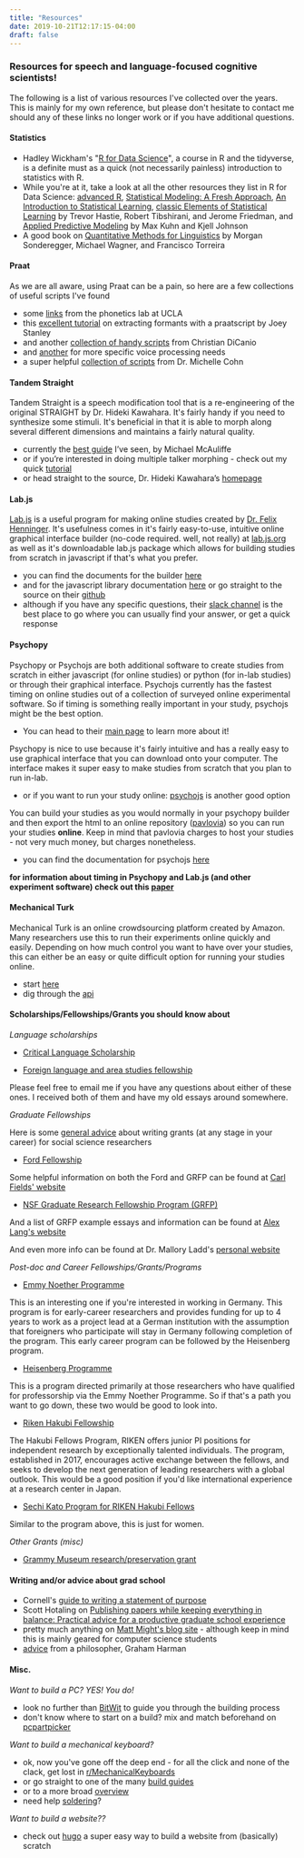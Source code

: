 ```yaml
---
title: "Resources"
date: 2019-10-21T12:17:15-04:00
draft: false
---
```


### Resources for speech and language-focused cognitive scientists!
The following is a list of various resources I've collected over the years. This is mainly for my own reference, but please don't hesitate to contact me should any of these links no longer work or if you have additional questions.

#### Statistics

* Hadley Wickham's "[R for Data Science](https://r4ds.had.co.nz/)", a course in R and the tidyverse, is a definite must as a quick (not necessarily painless) introduction to statistics with R.
* While you're at it, take a look at all the other resources they list in R for Data Science: [advanced R](http://adv-r.had.co.nz/), [Statistical Modeling: A Fresh Approach](http://mosaic-web.org/go/SM2-technique/), [An Introduction to Statistical Learning](http://www-bcf.usc.edu/~gareth/ISL/), [classic Elements of Statistical Learning](https://web.stanford.edu/~hastie/Papers/ESLII.pdf) by Trevor Hastie, Robert Tibshirani, and Jerome Friedman, and [Applied Predictive Modeling](http://appliedpredictivemodeling.com) by Max Kuhn and Kjell Johnson
* A good book on [Quantitative Methods for Linguistics](http://people.linguistics.mcgill.ca/~morgan/book/index.html) by Morgan Sonderegger, Michael Wagner, and Francisco Torreira


#### Praat
As we are all aware, using Praat can be a pain, so here are a few collections of useful scripts I've found

* some [links](http://phonetics.linguistics.ucla.edu/facilities/acoustic/praat.html) from the phonetics lab at UCLA
* this [excellent tutorial](http://joeystanley.com/blog/a-tutorial-on-extracting-formants-in-praat) on extracting formants with a praatscript by Joey Stanley
* and another [collection of handy scripts](https://www.acsu.buffalo.edu/~cdicanio/scripts.html) from Christian DiCanio
* and [another](http://www.praatvocaltoolkit.com/index.html) for more specific voice processing needs
* a super helpful [collection of scripts](https://github.com/michellecohn/praat-scripts) from Dr. Michelle Cohn

#### Tandem Straight
Tandem Straight is a speech modification tool that is a re-engineering of the original STRAIGHT by Dr. Hideki Kawahara. It's fairly handy if you need to synthesize some stimuli. It's beneficial in that it is able to morph along several different dimensions and maintains a fairly natural quality.

* currently the [best guide](https://memcauliffe.com/straight_workshop/) I’ve seen, by Michael McAuliffe
* or if you’re interested in doing multiple talker morphing - check out my quick [tutorial](https://github.com/joselyn-rodriguez/TandemStraight/blob/master/3morph_tutorial.md)
* or head straight to the source, Dr. Hideki Kawahara’s [homepage](http://web.wakayama-u.ac.jp/~kawahara/index-e.html)

#### Lab.js
[Lab.js](https://lab.js.org/) is a useful program for making online studies created by [Dr. Felix Henninger](http://felixhenninger.com/). It's usefulness comes in it's fairly easy-to-use, intuitive online graphical interface builder (no-code required. well, not really) at [lab.js.org](https://labjs.felixhenninger.com/) as well as it's downloadable lab.js package which allows for building studies from scratch in javascript if that's what you prefer.

* you can find the documents for the builder [here](https://labjs.readthedocs.io/en/latest/learn/builder/index.html)
* and for the javascript library documentation [here](https://labjs.readthedocs.io/en/latest/reference/index.html) or go straight to the source on their [github](https://github.com/felixhenninger/lab.js)
* although if you have any specific questions, their [slack channel](https://slackin-nmbrcrnchrs.herokuapp.com/) is the best place to go where you can usually find your answer, or get a quick response

#### Psychopy
Psychopy or Psychojs are both additional software to create studies from scratch in either javascript (for online studies) or python (for in-lab studies) or through their graphical interface. Psychojs currently has the fastest timing on online studies out of a collection of surveyed online experimental software. So if timing is something really important in your study, psychojs might be the best option.

* You can head to their [main page](https://www.psychopy.org/) to learn more about it!

Psychopy is nice to use because it's fairly intuitive and has a really easy to use graphical interface that you can download onto your computer. The interface makes it super easy to make studies from scratch that you plan to run in-lab.

* or if you want to run your study online: [psychojs](https://github.com/psychopy/psychojs) is another good option

You can build your studies as you would normally in your psychopy builder and then export the html to an online repository ([pavlovia](https://www.pavlovia.org/)) so you can run your studies **online**. Keep in mind that pavlovia charges to host your studies - not very much money, but charges nonetheless.

* you can find the documentation for psychojs [here](https://psychopy.github.io/psychojs/)


**for information about timing in Psychopy and Lab.js (and other experiment software) check out this [paper](http://psyarxiv.com/d6nu5/)**

#### Mechanical Turk
Mechanical Turk is an online crowdsourcing platform created by Amazon. Many researchers use this to run their experiments online quickly and easily. Depending on how much control you want to have over your studies, this can either be an easy or quite difficult option for running your studies online.

* start [here](https://www.mturk.com/)
* dig through the [api](https://docs.aws.amazon.com/AWSMechTurk/latest/AWSMturkAPI/Welcome.html)


#### Scholarships/Fellowships/Grants you should know about  

 *Language scholarships*

* [Critical Language Scholarship](https://www.clscholarship.org/)

* [Foreign language and area studies fellowship](https://www2.ed.gov/programs/iegpsflasf/index.html)

Please feel free to email me if you have any questions about either of these ones. I received both of them and have my old essays around somewhere.

 *Graduate Fellowships*

 Here is some [general advice](https://s3.amazonaws.com/ssrc-cdn1/crmuploads/new_publication_3/%7B7A9CB4F4-815F-DE11-BD80-001CC477EC70%7D.pdf) about writing grants (at any stage in your career) for social science researchers

* [Ford Fellowship](https://sites.nationalacademies.org/PGA/FordFellowships/index.htm)

Some helpful information on both the Ford and GRFP can be found at [Carl Fields' website](https://carlnotsagan.github.io/resources/)

* [NSF Graduate Research Fellowship Program  (GRFP)](https://www.nsf.gov/funding/pgm_summ.jsp?pims_id=6201)

And a list of GRFP example essays and information can be found at [Alex Lang's website](https://www.alexhunterlang.com/nsf-fellowship)

And even more info can be found at Dr. Mallory Ladd's [personal website](http://www.malloryladd.com/nsf-grfp-advice.html)


*Post-doc and Career Fellowships/Grants/Programs*

* [Emmy Noether Programme](https://www.dfg.de/en/research_funding/programmes/individual/emmy_noether/)

This is an interesting one if you're interested in working in Germany. This program is for early-career researchers and provides funding for up to 4 years to work as a project lead at a German institution with the assumption that foreigners who participate will stay in Germany following completion of the program. This early career program can be followed by the Heisenberg program.

* [Heisenberg Programme](https://www.dfg.de/en/research_funding/programmes/individual/heisenberg/index.html)

This is a program directed primarily at those researchers who have qualified for professorship via the Emmy Noether Programme. So if that's a path you want to go down, these two would be good to look into.

* [Riken Hakubi Fellowship](https://www.riken.jp/en/careers/programs/hakubi/index.html)

The Hakubi Fellows Program, RIKEN offers junior PI positions for independent research by exceptionally talented individuals. The program, established in 2017, encourages active exchange between the fellows, and seeks to develop the next generation of leading researchers with a global outlook. This would be a good position if you'd like international experience at a research center in Japan.

* [Sechi Kato Program for RIKEN Hakubi Fellows](https://www.riken.jp/en/careers/programs/kato_sechi/index.html)

Similar to the program above, this is just for women.


*Other Grants (misc)*

* [Grammy Museum research/preservation grant](https://grammymuseum.org/national-reach/grant-program/)

#### Writing and/or advice about grad school

* Cornell's [guide to writing a statement of purpose](https://gradschool.cornell.edu/diversity-inclusion/recruitment/prospective-students/writing-your-statement-of-purpose/)
* Scott Hotaling on [Publishing papers while keeping everything in balance: Practical advice for a
productive graduate school experience](http://coldgenomes.com/wp-content/uploads/2018/08/Hotaling-2018-IEE-Productivity.pdf)
* pretty much anything on [Matt Might's blog site](http://matt.might.net/articles/) - although keep in mind this is mainly geared for computer science students
* [advice](https://doctorzamalek2.wordpress.com/category/advice/) from a philosopher, Graham Harman


#### Misc.

*Want to build a PC? YES! You do!*


* look no further than [BitWit](https://www.youtube.com/user/AwesomeSauceNews) to guide you through the building process
* don't know where to start on a build? mix and match beforehand on [pcpartpicker](https://pcpartpicker.com/)

*Want to build a mechanical keyboard?*


* ok, now you've gone off the deep end - for all the click and none of the clack, get lost in [r/MechanicalKeyboards](https://www.reddit.com/r/MechanicalKeyboards/)
* or go straight to one of the many [build guides](https://www.reddit.com/r/MechanicalKeyboards/comments/4l0p41/guide_detailed_guide_to_making_a_custom_keyboard/)
* or to a more broad [overview](https://www.reddit.com/r/MechanicalKeyboards/wiki/customkeyboards#wiki_step_by_step_guides)
* need help [soldering](https://learn.adafruit.com/adafruit-guide-excellent-soldering?view=all#making-a-good-solder-joint)?

*Want to build a website??*


* check out [hugo](https://gohugo.io/) a super easy way to build a website from (basically) scratch
